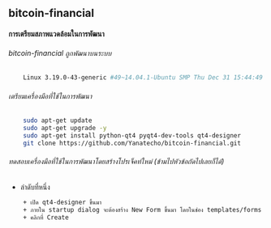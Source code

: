 ## bitcoin-financial

#### การเตรียมสภาพแวดล้อมในการพัฒนา
###### bitcoin-financial ถูกพัฒนาบนระบบ

~~~bash
	Linux 3.19.0-43-generic #49~14.04.1-Ubuntu SMP Thu Dec 31 15:44:49 UTC 2015 x86_64 x86_64 x86_64 GNU/Linux
~~~

###### เตรียมเครื่องมือที่ใช้ในการพัฒนา

~~~bash
	sudo apt-get update
	sudo apt-get upgrade -y
	sudo apt-get install python-qt4 pyqt4-dev-tools qt4-designer
	git clone https://github.com/Yanatecho/bitcoin-financial.git
~~~

###### ทดสอบเครื่องมือที่ใช้ในการพัฒนาโดยสร้างโปรเจ็คท์ใหม่ (ข้ามไปหัวข้อถัดไปเลยก็ได้)

+ ลำดับที่หนึ่ง
~~~bash
	+ เปิด qt4-designer ขึ้นมา
	+ ภายใน startup dialog จะต้องสร้าง New Form ขึ้นมา โดยในช่อง templates/forms ให้เลือก Main Windows
	+ คลิกที่ Create
~~~


